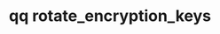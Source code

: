 ---
category: rotate
command: rotate_encryption_keys
optional_options:
- alternate: []
  help: The unique ID of the master key for at-rest encryption.
  name: --key-id
  required: false
- alternate: []
  help: The name of the key that will be created and used for at-rest encryption.
  name: --create-key-with-name
  required: false
permalink: /qq-cli-command-guide/rotate/rotate_encryption_keys.html
positional_options: []
sidebar: qq_cli_command_reference_sidebar
summary: This section explains how to use the <code>qq rotate_encryption_keys</code>
  command.
synopsis: Rotate the at-rest encryption master keys.
title: qq rotate_encryption_keys
usage: qq rotate_encryption_keys [-h] [--key-id KEY_ID | --create-key-with-name KEY_NAME]
zendesk_source: qq CLI Command Guide

---
